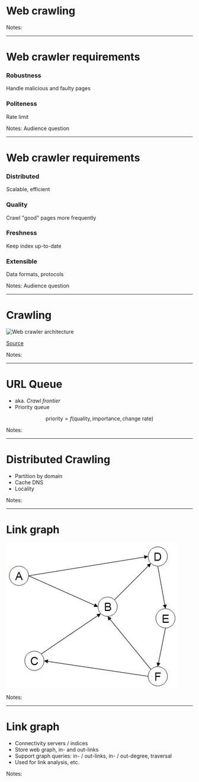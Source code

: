 # Web crawling

Notes:

---

# Web crawler requirements

### Robustness <!-- .element: class="fragment" data-fragment-index="1" -->

Handle malicious and faulty pages <!-- .element: class="fragment" data-fragment-index="1" -->

### Politeness <!-- .element: class="fragment" data-fragment-index="2" -->

Rate limit <!-- .element: class="fragment" data-fragment-index="2" -->

Notes:
Audience question

---

# Web crawler requirements

### Distributed <!-- .element: class="fragment" data-fragment-index="1" -->

Scalable, efficient <!-- .element: class="fragment" data-fragment-index="1" -->

### Quality <!-- .element: class="fragment" data-fragment-index="2" -->

Crawl "good" pages more frequently <!-- .element: class="fragment" data-fragment-index="2" -->

### Freshness <!-- .element: class="fragment" data-fragment-index="3" -->

Keep index up-to-date <!-- .element: class="fragment" data-fragment-index="3" -->

### Extensible <!-- .element: class="fragment" data-fragment-index="4" -->

Data formats, protocols <!-- .element: class="fragment" data-fragment-index="4" -->

Notes:
Audience question

---

# Crawling

![Web crawler architecture](images/WebCrawlerArchitecture.svg)<!-- .element: style="padding: 25px;" class="stretch" -->

[Source](https://de.wikipedia.org/wiki/Datei:WebCrawlerArchitecture.svg)<!-- .element: target="_blank" -->

Notes:

---

# URL Queue

* aka. *Crawl frontier*
* Priority queue

$$\text{priority} = f(\text{quality}, \text{importance}, \text{change rate})$$

Notes:

---

# Distributed Crawling

* Partition by domain
* Cache DNS
* Locality

Notes:

---

# Link graph

![web graph](images/web_graph.png)

Notes:

---

# Link graph

* Connectivity servers / indices
* Store web graph, in- and out-links
* Support graph queries: in- / out-links, in- / out-degree, traversal
* Used for link analysis, etc.

Notes:
